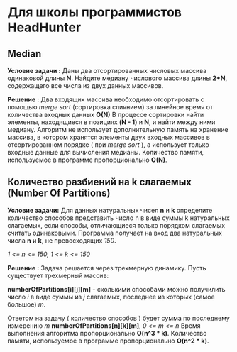 ﻿Для школы программистов HeadHunter
========================

Median
-------------------------

**Условие задачи :**
Даны два отсортированных числовых массива одинаковой длины **N**. 
Найдите медиану числового массива длины **2*N**, содержащего все числа из двух данных массивов.

**Решение :**
Два входящих массива необходимо отсортировать с помощью *merge sort* (сортировка слиянием) за линейное время от количества входных данных **O(N)**
В процессе сортировки найти элементы, находящиеся в позициях **(N - 1)** и **N**, и найти между ними медиану. Алгоритм не использует дополнительную память на хранение массива, в котором хранятся элементы двух входных
массивов в отсортированном порядке ( при *merge sort* ), а использует только входные данные для вычисления медианы. Количество памяти, используемое в программе пропорционально **O(N)**.

Количество разбиений на k слагаемых (Number Of Partitions)
-------------------------

**Условие задачи:**
Для данных натуральных чисел **n** и **k** определите количество способов представить число n в виде суммы k натуральных слагаемых, если способы, отличающиеся только порядком слагаемых считать одинаковыми.
Программа получает на вход два натуральных числа **n** и **k**, не превосходящих *150*.

*1 <= n <= 150,* 
*1 <= k <= 150*

**Решение :**
Задача решается через трехмерную динамику. Пусть существует трехмерный массив:

**numberOfPartitions[i][j][m]**  - сколькими способами можно получилить число *i* в виде суммы из *j* слагаемых, последнее из которых (самое большое) *m*.

Ответом на задачу ( количество способов ) будет сумма по последнему измерению *m*  **numberOfPartitions[n][k][m]**,  *0 <= m <= n* 
Время выполнения алгоритма пропорционально **O(n^3 * k)**. Количество памяти, используемое в программе пропорционально **O(n^2 * k)**.

